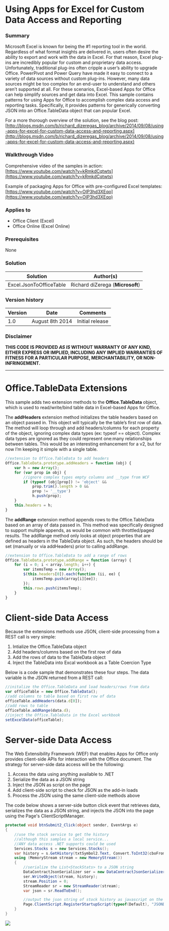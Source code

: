 # Using Apps for Excel for Custom Data Access and Reporting #

### Summary ###
Microsoft Excel is known for being the #1 reporting tool in the world. Regardless of what format insights are delivered in, users often desire the ability to export and work with the data in Excel. For that reason, Excel plug-ins are incredibly popular for custom and proprietary data access. Unfortunately, traditional plug-ins often cripple a user’s ability to upgrade Office. PowerPivot and Power Query have made it easy to connect to a variety of data sources without custom plug-ins. However, many data sources might be too complex for an end-user to understand and others aren’t supported at all. For these scenarios,  Excel-based Apps for Office can help simplify sources and get data into Excel. This sample contains patterns for using Apps for Office to accomplish complex data access and reporting tasks. Specifically, it provides patterns for generically converting JSON into an Office.TableData object that can popular Excel.

For a more thorough overview of the solution, see the blog post: [http://blogs.msdn.com/b/richard_dizeregas_blog/archive/2014/09/08/using-apps-for-excel-for-custom-data-access-and-reporting.aspx](http://blogs.msdn.com/b/richard_dizeregas_blog/archive/2014/09/08/using-apps-for-excel-for-custom-data-access-and-reporting.aspx)

### Walkthrough Video ###

Comprehensive video of the samples in action:
[https://www.youtube.com/watch?v=kRmkdCqtwts](https://www.youtube.com/watch?v=kRmkdCqtwts)

Example of packaging Apps for Office with pre-configured Excel templates:
[https://www.youtube.com/watch?v=OlP3hd3XEqo](https://www.youtube.com/watch?v=OlP3hd3XEqo)

### Applies to ###
-  Office Client (Excel)
-  Office Online (Excel Online)

### Prerequisites ###
None

### Solution ###
Solution | Author(s)
---------|----------
Excel.JsonToOfficeTable | Richard diZerega (**Microsoft**)

### Version history ###
Version  | Date | Comments
---------| -----| --------
1.0  | August 8th 2014 | Initial release

### Disclaimer ###
**THIS CODE IS PROVIDED *AS IS* WITHOUT WARRANTY OF ANY KIND, EITHER EXPRESS OR IMPLIED, INCLUDING ANY IMPLIED WARRANTIES OF FITNESS FOR A PARTICULAR PURPOSE, MERCHANTABILITY, OR NON-INFRINGEMENT.**


----------

# Office.TableData Extensions #
This sample adds two extension methods to the **Office.TableData** object, which is used to read/write/bind table data in Excel-based Apps for Office.

The **addHeaders** extension method initializes the table headers based on an object passed in. This object will typically be the table’s first row of data. The method will loop through and add headers/columns for each property of the object, ignoring complex data types (ex: typeof == object). Complex data types are ignored as they could represent one:many relationships between tables. This would be an interesting enhancement for a v2, but for now I’m keeping it simple with a single table.

```JavaScript
//extension to Office.TableData to add headers
Office.TableData.prototype.addHeaders = function (obj) {
    var h = new Array();
    for (var prop in obj) {
        //ignore complex types empty columns and __type from WCF
        if (typeof (obj[prop]) != 'object' &&
            prop.trim().length > 0 &&
            prop != '__type')
            h.push(prop);
    }
    this.headers = h;
}
```

The **addRange** extension method appends rows to the Office.TableData based on an array of data passed in. This method was specifically designed to support multiple appends, as would be common with throttled/paged results. The addRange method only looks at object properties that are defined as headers in the TableData object. As such, the headers should be set (manually or via addHeaders) prior to calling addRange.

```JavaScript
//extension to Office.TableData to add a range of rows
Office.TableData.prototype.addRange = function (array) {
    for (i = 0; i < array.length; i++) {
        var itemsTemp = new Array();
        $(this.headers[0]).each(function (ii, ee) {
            itemsTemp.push(array[i][ee]);
        });
        this.rows.push(itemsTemp);
    }
}
```

# Client-side Data Access #
Because the extensions methods use JSON, client-side processing from a REST call is very simple:

1. Intialize the Office.TableData object
2. Add headers/columns based on the first row of data
3. Add the rows of data to the TableData object
4. Inject the TableData into Excal workbook as a Table Coercion Type

Below is a code sample that demonstrates these four steps. The data variable is the JSON returned from a REST call:

```JavaScript
//initalize the Office.TableData and load headers/rows from data
var officeTable = new Office.TableData();
//add columns to table based on first row of data
officeTable.addHeaders(data.d[0]);
//add rows to table
officeTable.addRange(data.d);
//inject the Office.TableData in the Excel workbook
setExcelData(officeTable);
```

# Server-side Data Access #
The Web Extensibility Framework (WEF) that enables Apps for Office only provides client-side APIs for interaction with the Office document. The strategy for server-side data access will be the following:

1. Access the data using anything available to .NET
2. Serialize the data as a JSON string
3. Inject the JSON as script on the page
4. Add client-side script to check for JSON as the add-in loads
5. Process the JSON using the same client-side methods above

The code below shows a server-side button click event that retrieves data, serializes the data as a JSON string, and injects the JSON into the page using the Page's  ClientScriptManager.

```C#
protected void btnSubmit2_Click(object sender, EventArgs e)
{
    //use the stock service to get the history
    //although this samples a local service...
    //ANY data access .NET supports could be used
    Services.Stocks s = new Services.Stocks();
    var history = s.GetHistory(txtSymbol2.Text, Convert.ToInt32(cboFromYear2.SelectedValue));
    using (MemoryStream stream = new MemoryStream())
    {
        //serialize the List<StockStats> to a JSON string
        DataContractJsonSerializer ser = new DataContractJsonSerializer(typeof(List<Services.StockStat>));
        ser.WriteObject(stream, history);
        stream.Position = 0;
        StreamReader sr = new StreamReader(stream);
        var json = sr.ReadToEnd();

        //output the json string of stock history as javascript on the page so script can read and process it
        Page.ClientScript.RegisterStartupScript(typeof(Default), "JSONData", String.Format("var jsonData = {0};", json), true);
    }
}
```


<img src="https://pnptelemetry.azurewebsites.net/pnp-officeaddins/samples/Excel.JsonToOfficeTable" />